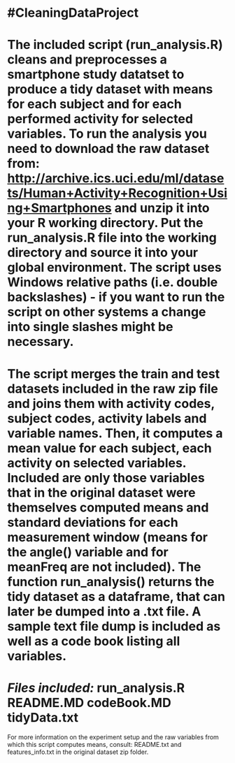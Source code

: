 #CleaningDataProject
===================
The included script (run_analysis.R) cleans and preprocesses a smartphone study datatset to produce a tidy dataset with means for each subject and for each performed activity for selected variables.
To run the analysis you need to download the raw dataset from: 
http://archive.ics.uci.edu/ml/datasets/Human+Activity+Recognition+Using+Smartphones and unzip it into your R working directory. Put the run_analysis.R file into the working directory and source it into your global environment. The script uses Windows relative paths (i.e. double backslashes) - if you want to run the script on other systems a change into single slashes might be necessary.
===================  
The script merges the train and test datasets included in the raw zip file and joins them with activity codes, subject codes, activity labels and variable names. Then, it computes a mean value for each subject, each activity on selected variables. Included are only those variables that in the original dataset were themselves computed means and standard deviations for each measurement window (means for the angle() variable and for meanFreq are not included). The function run_analysis() returns the tidy dataset as a dataframe, that can later be dumped into a .txt file. A sample text file dump is included as well as a code book listing all variables.
===================  
*Files included:*
run_analysis.R
README.MD
codeBook.MD
tidyData.txt
===================  
For more information on the experiment setup and the raw variables from which this script computes means, consult: README.txt and features_info.txt in the original dataset zip folder.